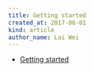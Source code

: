 ```yaml
---
title: Getting started
created_at: 2017-06-01
kind: article
author_name: Lai Wei
---
```


- [Getting started](https://github.com/open-falcon/falcon-plus/blob/master/README.md)
